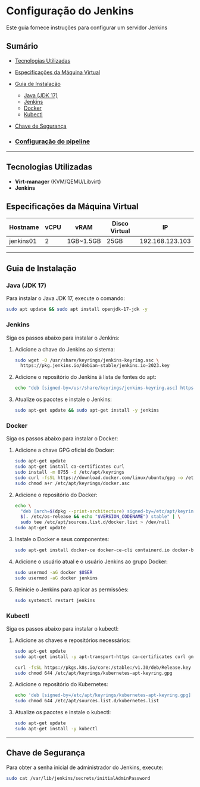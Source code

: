 # Configuração do Jenkins  

Este guia fornece instruções para configurar um servidor Jenkins

## Sumário  
- [Tecnologias Utilizadas](#tecnologias-utilizadas)
- [Especificações da Máquina Virtual](#especificações-da-máquina-virtual)
- [Guia de Instalação](#guia-de-instalação)
  - [Java (JDK 17)](#java-jdk-17)
  - [Jenkins](#jenkins)
  - [Docker](#docker)
  - [Kubectl](#kubectl)
- [Chave de Segurança](#chave-de-segurança)

- ### [Configuração do pipeline](configuracao-pipeline_jenkins.md)

---  

## Tecnologias Utilizadas  
- **Virt-manager** (KVM/QEMU/Libvirt)
- **Jenkins**

## Especificações da Máquina Virtual  

| Hostname   | vCPU | vRAM       | Disco Virtual | IP             |
|------------|------|------------|--------------|-----------------|
| jenkins01  | 2    | 1GB~1.5GB  | 25GB         | 192.168.123.103 |

---

## Guia de Instalação

### Java (JDK 17)
Para instalar o Java JDK 17, execute o comando:
```bash
sudo apt update && sudo apt install openjdk-17-jdk -y
```

### Jenkins
Siga os passos abaixo para instalar o Jenkins:

1. Adicione a chave do Jenkins ao sistema:
   ```bash
   sudo wget -O /usr/share/keyrings/jenkins-keyring.asc \
     https://pkg.jenkins.io/debian-stable/jenkins.io-2023.key 
   ```

2. Adicione o repositório do Jenkins à lista de fontes do apt:
   ```bash
   echo "deb [signed-by=/usr/share/keyrings/jenkins-keyring.asc] https://pkg.jenkins.io/debian-stable binary/" | sudo tee /etc/apt/sources.list.d/jenkins.list > /dev/null
   ```

3. Atualize os pacotes e instale o Jenkins:
   ```bash
   sudo apt-get update && sudo apt-get install -y jenkins
   ```

### Docker
Siga os passos abaixo para instalar o Docker:

1. Adicione a chave GPG oficial do Docker:
   ```bash
   sudo apt-get update
   sudo apt-get install ca-certificates curl  
   sudo install -m 0755 -d /etc/apt/keyrings
   sudo curl -fsSL https://download.docker.com/linux/ubuntu/gpg -o /etc/apt/keyrings/docker.asc
   sudo chmod a+r /etc/apt/keyrings/docker.asc
   ```

2. Adicione o repositório do Docker:
   ```bash
   echo \
     "deb [arch=$(dpkg --print-architecture) signed-by=/etc/apt/keyrings/docker.asc] https://download.docker.com/linux/ubuntu \
     $(. /etc/os-release && echo "$VERSION_CODENAME") stable" | \
     sudo tee /etc/apt/sources.list.d/docker.list > /dev/null
   sudo apt-get update
   ```

3. Instale o Docker e seus componentes:
   ```bash
   sudo apt-get install docker-ce docker-ce-cli containerd.io docker-buildx-plugin docker-compose-plugin -y
   ```

4. Adicione o usuário atual e o usuário Jenkins ao grupo Docker:
   ```bash
   sudo usermod -aG docker $USER
   sudo usermod -aG docker jenkins
   ```

5. Reinicie o Jenkins para aplicar as permissões:
   ```bash
   sudo systemctl restart jenkins
   ```

### Kubectl
Siga os passos abaixo para instalar o kubectl:

1. Adicione as chaves e repositórios necessários:
   ```bash
   sudo apt-get update
   sudo apt-get install -y apt-transport-https ca-certificates curl gnupg

   curl -fsSL https://pkgs.k8s.io/core:/stable:/v1.30/deb/Release.key | sudo gpg --dearmor -o /etc/apt/keyrings/kubernetes-apt-keyring.gpg
   sudo chmod 644 /etc/apt/keyrings/kubernetes-apt-keyring.gpg
   ```

2. Adicione o repositório do Kubernetes:
   ```bash
   echo 'deb [signed-by=/etc/apt/keyrings/kubernetes-apt-keyring.gpg] https://pkgs.k8s.io/core:/stable:/v1.30/deb/ /' | sudo tee /etc/apt/sources.list.d/kubernetes.list
   sudo chmod 644 /etc/apt/sources.list.d/kubernetes.list
   ```

3. Atualize os pacotes e instale o kubectl:
   ```bash
   sudo apt-get update
   sudo apt-get install -y kubectl
   ```

---

## Chave de Segurança
Para obter a senha inicial de administrador do Jenkins, execute:
```bash
sudo cat /var/lib/jenkins/secrets/initialAdminPassword
```
